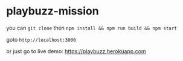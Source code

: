 # playbuzz-mission

you can `git clone` then `npm install && npm run build && npm start`

goto `http://localhost:3000`

or just go to live demo: https://playbuzz.herokuapp.com
